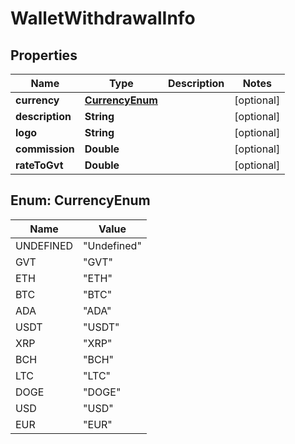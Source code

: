
# WalletWithdrawalInfo

## Properties
Name | Type | Description | Notes
------------ | ------------- | ------------- | -------------
**currency** | [**CurrencyEnum**](#CurrencyEnum) |  |  [optional]
**description** | **String** |  |  [optional]
**logo** | **String** |  |  [optional]
**commission** | **Double** |  |  [optional]
**rateToGvt** | **Double** |  |  [optional]


<a name="CurrencyEnum"></a>
## Enum: CurrencyEnum
Name | Value
---- | -----
UNDEFINED | &quot;Undefined&quot;
GVT | &quot;GVT&quot;
ETH | &quot;ETH&quot;
BTC | &quot;BTC&quot;
ADA | &quot;ADA&quot;
USDT | &quot;USDT&quot;
XRP | &quot;XRP&quot;
BCH | &quot;BCH&quot;
LTC | &quot;LTC&quot;
DOGE | &quot;DOGE&quot;
USD | &quot;USD&quot;
EUR | &quot;EUR&quot;



